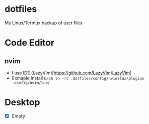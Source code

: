 # dotfiles
My Linux/Termux backup of user files

# Code Editor
## nvim
- I use IDE (LazyVim)[https://github.com/LazyVim/LazyVim].
- Exmaple Install ```bash ln -rs .dotfiles/config/nvim/lua/plugins .config/nvim/lua/```

# Desktop
- [x] Empty

